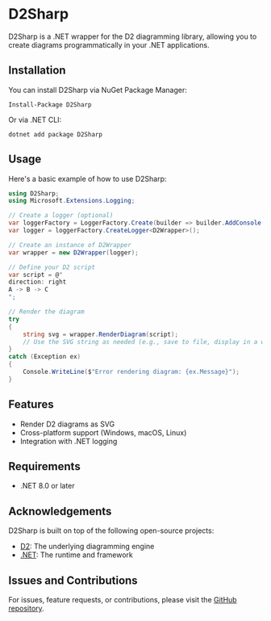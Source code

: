 # D2Sharp

D2Sharp is a .NET wrapper for the D2 diagramming library, allowing you to create diagrams programmatically in your .NET applications.

## Installation

You can install D2Sharp via NuGet Package Manager:

```
Install-Package D2Sharp
```

Or via .NET CLI:

```
dotnet add package D2Sharp
```

## Usage

Here's a basic example of how to use D2Sharp:

```csharp
using D2Sharp;
using Microsoft.Extensions.Logging;

// Create a logger (optional)
var loggerFactory = LoggerFactory.Create(builder => builder.AddConsole());
var logger = loggerFactory.CreateLogger<D2Wrapper>();

// Create an instance of D2Wrapper
var wrapper = new D2Wrapper(logger);

// Define your D2 script
var script = @"
direction: right
A -> B -> C
";

// Render the diagram
try
{
    string svg = wrapper.RenderDiagram(script);
    // Use the SVG string as needed (e.g., save to file, display in a web page)
}
catch (Exception ex)
{
    Console.WriteLine($"Error rendering diagram: {ex.Message}");
}
```

## Features

- Render D2 diagrams as SVG
- Cross-platform support (Windows, macOS, Linux)
- Integration with .NET logging

## Requirements

- .NET 8.0 or later

## Acknowledgements

D2Sharp is built on top of the following open-source projects:
- [D2](https://github.com/terrastruct/d2): The underlying diagramming engine
- [.NET](https://github.com/dotnet/runtime): The runtime and framework

## Issues and Contributions

For issues, feature requests, or contributions, please visit the [GitHub repository](https://github.com/AlrikOlson/D2Sharp).